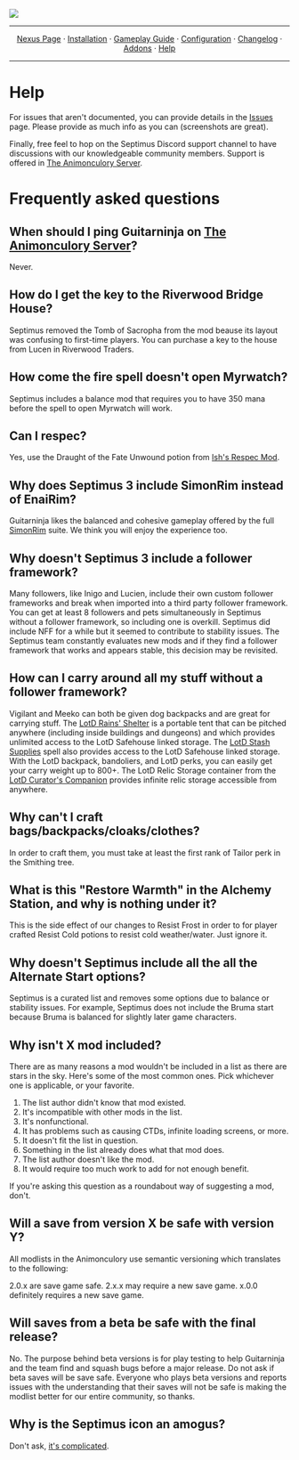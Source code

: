 <a href="https://www.youtube.com/watch?v=70DZ5UV1Bdo"><img src="images/banner.webp" target="_blank"></a>

---

<p align="center">
  <a href="https://www.nexusmods.com/skyrimspecialedition/mods/58229">Nexus Page</a> ·
  <a href="README.md">Installation</a> ·
  <a href="GAMEPLAY.md">Gameplay Guide</a> ·
  <a href="CONFIGURATION.md">Configuration</a> ·
  <a href="CHANGELOG.md">Changelog</a> ·
  <a href="ADDONS.md">Addons</a> ·
  <a href="HELP.md">Help</a>
</p>

---

# Help

For issues that aren't documented, you can provide details in the [Issues](https://github.com/Guitarninja2/septimus/issues) page. Please provide as much info as you can (screenshots are great).

Finally, free feel to hop on the Septimus Discord support channel to have discussions with our knowledgeable community members. Support is offered in [The Animonculory Server](https://discord.gg/DffHKcszfg).

# Frequently asked questions

## When should I ping Guitarninja on [The Animonculory Server](https://discord.gg/DffHKcszfg)?

Never.

## How do I get the key to the Riverwood Bridge House?

Septimus removed the Tomb of Sacropha from the mod beause its layout was confusing to first-time players. You can purchase a key to the house from Lucen in Riverwood Traders.

## How come the fire spell doesn't open Myrwatch?

Septimus includes a balance mod that requires you to have 350 mana before the spell to open Myrwatch will work.

## Can I respec?

Yes, use the Draught of the Fate Unwound potion from [Ish's Respec Mod](https://www.nexusmods.com/skyrimspecialedition/mods/1960).

## Why does Septimus 3 include SimonRim instead of EnaiRim?

Guitarninja likes the balanced and cohesive gameplay offered by the full [SimonRim](https://www.nexusmods.com/skyrimspecialedition/users/67410746?tab=user+files) suite. We think you will enjoy the experience too.

## Why doesn't Septimus 3 include a follower framework?

Many followers, like Inigo and Lucien, include their own custom follower frameworks and break when imported into a third party follower framework. You can get at least 8 followers and pets simultaneously in Septimus without a follower framework, so including one is overkill. Septimus did include NFF for a while but it seemed to contribute to stability issues. The Septimus team constantly evaluates new mods and if they find a follower framework that works and appears stable, this decision may be revisited.

## How can I carry around all my stuff without a follower framework?

Vigilant and Meeko can both be given dog backpacks and are great for carrying stuff. The [LotD Rains' Shelter](https://legacy-of-the-dragonborn.fandom.com/wiki/Rains'_Shelter) is a portable tent that can be pitched anywhere (including inside buildings and dungeons) and which provides unlimited access to the LotD Safehouse linked storage. The [LotD Stash Supplies](https://legacy-of-the-dragonborn.fandom.com/wiki/Stash_Supplies) spell also provides access to the LotD Safehouse linked storage. With the LotD backpack, bandoliers, and LotD perks, you can easily get your carry weight up to 800+. The LotD Relic Storage container from the [LotD Curator's Companion](https://www.nexusmods.com/skyrimspecialedition/mods/38529) provides infinite relic storage accessible from anywhere. 

## Why can't I craft bags/backpacks/cloaks/clothes?

In order to craft them, you must take at least the first rank of Tailor perk in the Smithing tree. 

## What is this "Restore Warmth" in the Alchemy Station, and why is nothing under it?

This is the side effect of our changes to Resist Frost in order to for player crafted Resist Cold potions to resist cold weather/water. Just ignore it.

## Why doesn't Septimus include all the all the Alternate Start options?

Septimus is a curated list and removes some options due to balance or stability issues. For example, Septimus does not include the Bruma start because Bruma is balanced for slightly later game characters.

## Why isn't X mod included?

There are as many reasons a mod wouldn't be included in a list as there are stars in the sky. Here's some of the most common ones. Pick whichever one is applicable, or your favorite.

1. The list author didn't know that mod existed.
2. It's incompatible with other mods in the list.
3. It's nonfunctional.
4. It has problems such as causing CTDs, infinite loading screens, or more.
5. It doesn't fit the list in question.
6. Something in the list already does what that mod does.
7. The list author doesn't like the mod.
8. It would require too much work to add for not enough benefit.

If you're asking this question as a roundabout way of suggesting a mod, don't.

## Will a save from version X be safe with version Y?

All modlists in the Animonculory use semantic versioning which translates to the following:

2.0.x are save game safe.
2.x.x may require a new save game.
x.0.0 definitely requires a new save game.

## Will saves from a beta be safe with the final release?

No. The purpose behind beta versions is for play testing to help Guitarninja and the team find and squash bugs before a major release. Do not ask if beta saves will be save safe. Everyone who plays beta versions and reports issues with the understanding that their saves will not be safe is making the modlist better for our entire community, so thanks.

## Why is the Septimus icon an amogus?

Don't ask, [it's complicated](https://us02web.zoom.us/j/87936194817?pwd=Ris4TVU3aGxmNWlOWGcrdDhPVHJqdz09).
